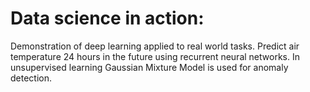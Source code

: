 # Data science in action:
Demonstration of deep learning applied to real world tasks.
Predict air temperature 24 hours in the future using recurrent neural networks.
In unsupervised learning Gaussian Mixture Model is used for anomaly detection.

